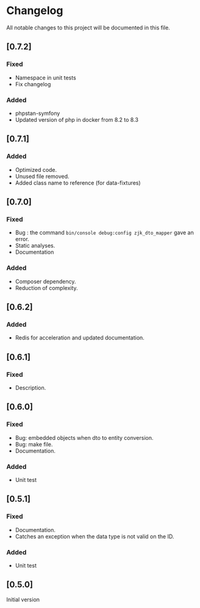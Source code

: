 # Changelog

All notable changes to this project will be documented in this file.

## [0.7.2]
### Fixed
- Namespace in unit tests
- Fix changelog
### Added
- phpstan-symfony
- Updated version of php in docker from 8.2 to 8.3

## [0.7.1]
### Added
- Optimized code.
- Unused file removed.
- Added class name to reference (for data-fixtures)

## [0.7.0]
### Fixed  
- Bug : the command `bin/console debug:config zjk_dto_mapper` gave an error. 
- Static analyses.
- Documentation
### Added
- Composer dependency.
- Reduction of complexity.

## [0.6.2]
### Added
- Redis for acceleration and updated documentation.

## [0.6.1]
### Fixed
- Description.

## [0.6.0]
### Fixed
- Bug: embedded objects when dto to entity conversion.
- Bug: make file.
- Documentation.
### Added
- Unit test

## [0.5.1]
### Fixed
- Documentation.
- Catches an exception when the data type is not valid on the ID.
### Added
- Unit test

## [0.5.0]
Initial version